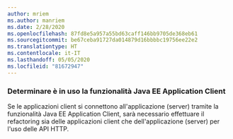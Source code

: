 ```yaml
---
author: mriem
ms.author: manriem
ms.date: 2/28/2020
ms.openlocfilehash: 87fd8e5a957a55bd63caff146bb9705de368eb61
ms.sourcegitcommit: be67ceba91727da014879d16bbbbc19756ee22e2
ms.translationtype: HT
ms.contentlocale: it-IT
ms.lasthandoff: 05/05/2020
ms.locfileid: "81672947"
---
```

### <a name="determine-whether-the-java-ee-application-client-feature-is-in-use"></a>Determinare è in uso la funzionalità Java EE Application Client

Se le applicazioni client si connettono all'applicazione (server) tramite la funzionalità Java EE Application Client, sarà necessario effettuare il refactoring sia delle applicazioni client che dell'applicazione (server) per l'uso delle API HTTP.
